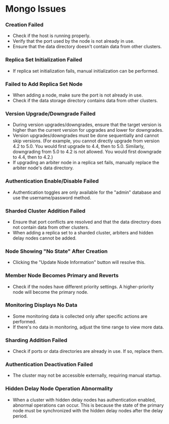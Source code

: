 # Mongo Issues

### Creation Failed

- Check if the host is running properly.
- Verify that the port used by the node is not already in use.
- Ensure that the data directory doesn't contain data from other clusters.

### Replica Set Initialization Failed

- If replica set initialization fails, manual initialization can be performed.

### Failed to Add Replica Set Node

- When adding a node, make sure the port is not already in use.
- Check if the data storage directory contains data from other clusters.

### Version Upgrade/Downgrade Failed

- During version upgrades/downgrades, ensure that the target version is higher than the current version for upgrades and lower for downgrades.
- Version upgrades/downgrades must be done sequentially and cannot skip versions.
  (For example, you cannot directly upgrade from version 4.2 to 5.0. You would first upgrade to 4.4, then to 5.0. Similarly, downgrading from 5.0 to 4.2 is not allowed. You would first downgrade to 4.4, then to 4.2.)
- If upgrading an arbiter node in a replica set fails, manually replace the arbiter node's data directory.

### Authentication Enable/Disable Failed

- Authentication toggles are only available for the "admin" database and use the username/password method.

### Sharded Cluster Addition Failed

- Ensure that port conflicts are resolved and that the data directory does not contain data from other clusters.
- When adding a replica set to a sharded cluster, arbiters and hidden delay nodes cannot be added.

### Node Showing "No State" After Creation

- Clicking the "Update Node Information" button will resolve this.

### Member Node Becomes Primary and Reverts

- Check if the nodes have different priority settings. A higher-priority node will become the primary node.

### Monitoring Displays No Data

- Some monitoring data is collected only after specific actions are performed.
- If there's no data in monitoring, adjust the time range to view more data.

### Sharding Addition Failed

- Check if ports or data directories are already in use. If so, replace them.

### Authentication Deactivation Failed

- The cluster may not be accessible externally, requiring manual startup.

### Hidden Delay Node Operation Abnormality

- When a cluster with hidden delay nodes has authentication enabled, abnormal operations can occur. This is because the state of the primary node must be synchronized with the hidden delay nodes after the delay period.